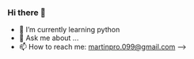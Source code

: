 ### Hi there 👋

- 🌱 I’m currently learning python 
- 💬 Ask me about ...
- 📫 How to reach me: martinpro.099@gmail.com
-->
